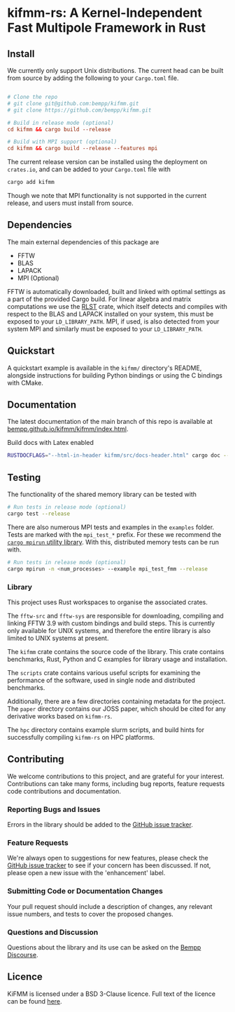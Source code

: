 # kifmm-rs: A Kernel-Independent Fast Multipole Framework in Rust

## Install


We currently only support Unix distributions. The current head can be built from source by adding the following to your `Cargo.toml` file.

```toml

# Clone the repo
# git clone git@github.com:bempp/kifmm.git
# git clone https://github.com/bempp/kifmm.git

# Build in release mode (optional)
cd kifmm && cargo build --release

# Build with MPI support (optional)
cd kifmm && cargo build --release --features mpi
```

The current release version can be installed using the deployment on `crates.io`, and can be added to your `Cargo.toml` file with

```bash
cargo add kifmm
```

Though we note that MPI functionality is not supported in the current release, and users must install from source.

## Dependencies

The main external dependencies of this package are

- FFTW
- BLAS
- LAPACK
- MPI (Optional)

FFTW is automatically downloaded, built and linked with optimal settings as a part of the provided Cargo build. For linear algebra and matrix computations we use the [RLST](https://github.com/linalg-rs/rlst/tree/main) crate, which itself detects and compiles with respect to the BLAS and LAPACK installed on your system, this must be exposed to your `LD_LIBRARY_PATH`. MPI, if used, is also detected from your system MPI and similarly must be exposed to your `LD_LIBRARY_PATH`.

## Quickstart

A quickstart example is available in the `kifmm/` directory's README, alongside instructions for building Python bindings or using the C bindings with CMake.

## Documentation
The latest documentation of the main branch of this repo is available at [bempp.github.io/kifmm/kifmm/index.html](https://bempp.github.io/kifmm/kifmm/index.html).

Build docs with Latex enabled

```bash
RUSTDOCFLAGS="--html-in-header kifmm/src/docs-header.html" cargo doc --no-deps
```

## Testing

The functionality of the shared memory library can be tested with

```bash
# Run tests in release mode (optional)
cargo test --release
```

There are also numerous MPI tests and examples in the `examples` folder. Tests are marked with the `mpi_test_*` prefix. For these we recommend the [`cargo mpirun` utility library](https://github.com/AndrewGaspar/cargo-mpirun). With this, distributed memory tests can be run with.

```bash
# Run tests in release mode (optional)
cargo mpirun -n <num_processes> --example mpi_test_fmm --release
```

### Library

This project uses Rust workspaces to organise the associated crates.

The `fftw-src` and `fftw-sys` are responsible for downloading, compiling and linking FFTW 3.9 with custom bindings and build steps. This is currently only available for UNIX systems, and therefore the entire library is also limited to UNIX systems at present.

The `kifmm` crate contains the source code of the library. This crate contains benchmarks, Rust, Python and C examples for library usage and installation.

The `scripts` crate contains various useful scripts for examining the performance of the software, used in single node and distributed benchmarks.

Additionally, there are a few directories containing metadata for the project. The `paper` directory contains our JOSS paper, which should be cited for any derivative works based on `kifmm-rs`.

The `hpc` directory contains example slurm scripts, and build hints for successfully compiling `kifmm-rs` on HPC platforms.

## Contributing

We welcome contributions to this project, and are grateful for your interest. Contributions can take many forms, including bug reports, feature requests code contributions and documentation.

### Reporting Bugs and Issues

Errors in the library should be added to the [GitHub issue tracker](https://github.com/bempp/kifmm/issues).

### Feature Requests

We're always open to suggestions for new features, please check the [GitHub issue tracker](https://github.com/bempp/kifmm/issues) to see if your concern has been discussed. If not, please open a new issue with the 'enhancement' label.


### Submitting Code or Documentation Changes

Your pull request should include a description of changes, any relevant issue numbers, and tests to cover the proposed changes.

### Questions and Discussion

Questions about the library and its use can be asked on the [Bempp Discourse](https://bempp.discourse.group).

## Licence
KiFMM is licensed under a BSD 3-Clause licence. Full text of the licence can be found [here](LICENSE.md).

